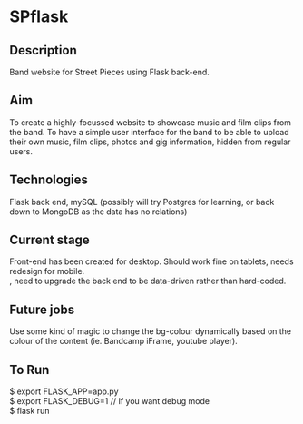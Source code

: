 # SPflask

## Description ##
Band website for Street Pieces using Flask back-end.

## Aim ##
To create a highly-focussed website to showcase music and film clips from the band.
To have a simple user interface for the band to be able to upload their own music, film clips, photos and gig information, hidden from regular users.

## Technologies ##
Flask back end, mySQL (possibly will try Postgres for learning, or back down to MongoDB as the data has no relations)

## Current stage ##
Front-end has been created for desktop. Should work fine on tablets, needs redesign for mobile.<br>
, need to upgrade the back end to be data-driven rather than hard-coded.

## Future jobs ##
Use some kind of magic to change the bg-colour dynamically based on the colour of the content (ie. Bandcamp iFrame, youtube player).


## To Run ##
$ export FLASK_APP=app.py <br> 
$ export FLASK_DEBUG=1  // If you want debug mode <br>
$ flask run <br>

